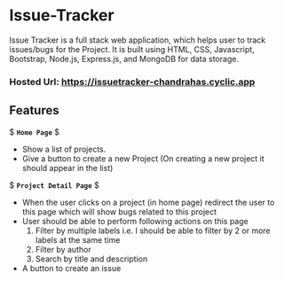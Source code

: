 # Issue-Tracker
Issue Tracker is a full stack web application, which helps user to track issues/bugs for the Project.
It is built using HTML, CSS, Javascript, Bootstrap, Node.js, Express.js, and MongoDB for data storage.
### Hosted Url: https://issuetracker-chandrahas.cyclic.app

## Features
$ **`Home Page`** $
  - Show a list of projects.
  - Give a button to create a new Project (On creating a new project it should appear in the list)

$ **`Project Detail Page`** $
  - When the user clicks on a project (in home page) redirect the user to this page which will show bugs related to this project
  - User should be able to perform following actions on this page
    <br>
    1. Filter by multiple labels i.e. I should be able to filter by 2 or more labels at the same time<br>
    2. Filter by author<br>
    3. Search by title and description
  - A button to create an issue

